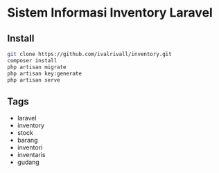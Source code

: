 # Sistem Informasi Inventory Laravel

## Install
```bash
git clone https://github.com/ivalrivall/inventory.git
composer install
php artisan migrate
php artisan key:generate
php artisan serve
```

## Tags

- laravel
- inventory
- stock
- barang
- inventori
- inventaris
- gudang